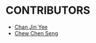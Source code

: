 # CONTRIBUTORS
- [Chan Jin Yee](https://github.com/chan1992241)
- [Chew Chen Seng](https://github.com/IsitCoder)